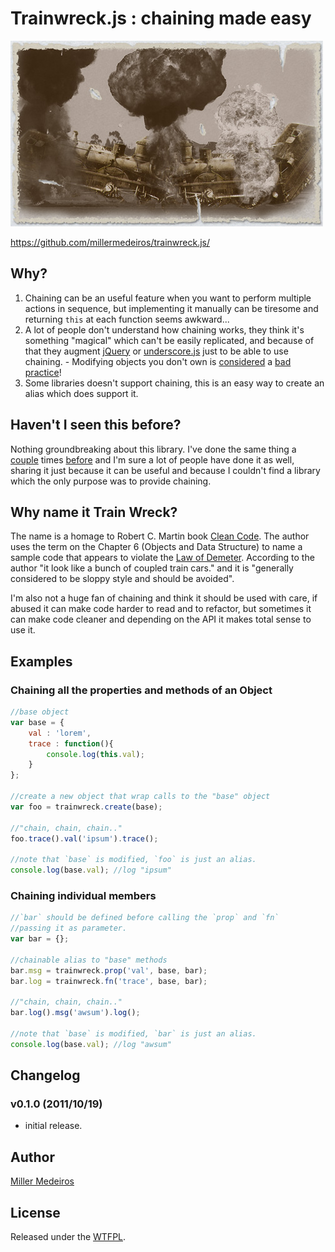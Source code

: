 
# Trainwreck.js : chaining made easy #

![train wreck](https://github.com/millermedeiros/trainwreck.js/raw/d168089ea1/_assets/trainwreck.jpg)

https://github.com/millermedeiros/trainwreck.js/



## Why? ##

1. Chaining can be an useful feature when you want to perform multiple actions in
   sequence, but implementing it manually can be tiresome and returning `this` at
   each function seems awkward...
2. A lot of people don't understand how chaining works, they think it's something
   "magical" which can't be easily replicated, and because of that they augment
   [jQuery](http://jquery.com) or [underscore.js](documentcloud.github.com/underscore/)
   just to be able to use chaining. - Modifying objects you don't own is
   [considered](http://www.nczonline.net/blog/2010/03/02/maintainable-javascript-dont-modify-objects-you-down-own/)
   a [bad](http://en.wikipedia.org/wiki/Single_responsibility_principle)
   [practice](blog.millermedeiros.com/2010/08/stop-writing-plugins-start-writing-components/)!
3. Some libraries doesn't support chaining, this is an easy way to create an
   alias which does support it.



## Haven't I seen this before? ##

Nothing groundbreaking about this library. I've done the same thing
a [couple](https://github.com/millermedeiros/CanvasContext2DWrapper) times
[before](https://gist.github.com/870867) and I'm sure a lot of people have done
it as well, sharing it just because it can be useful and because I couldn't
find a library which the only purpose was to provide chaining.



## Why name it Train Wreck? ##

The name is a homage to Robert C. Martin book
[Clean Code](http://www.amazon.com/Clean-Code-Handbook-Software-Craftsmanship/dp/0132350882).
The author uses the term on the Chapter 6 (Objects and Data Structure)
to name a sample code that appears to violate the
[Law of Demeter](http://en.wikipedia.org/wiki/Law_of_Demeter). According to
the author "it look like a bunch of coupled train cars." and it is "generally
considered to be sloppy style and should be avoided".

I'm also not a huge fan of chaining and think it should be used with care,
if abused it can make code harder to read and to refactor, but sometimes
it can make code cleaner and depending on the API it makes total sense to
use it.



## Examples ##


### Chaining all the properties and methods of an Object ###

```js
//base object
var base = {
    val : 'lorem',
    trace : function(){
        console.log(this.val);
    }
};

//create a new object that wrap calls to the "base" object
var foo = trainwreck.create(base);

//"chain, chain, chain.."
foo.trace().val('ipsum').trace();

//note that `base` is modified, `foo` is just an alias.
console.log(base.val); //log "ipsum"
```

### Chaining individual members ###

```js
//`bar` should be defined before calling the `prop` and `fn`
//passing it as parameter.
var bar = {};

//chainable alias to "base" methods
bar.msg = trainwreck.prop('val', base, bar);
bar.log = trainwreck.fn('trace', base, bar);

//"chain, chain, chain.."
bar.log().msg('awsum').log();

//note that `base` is modified, `bar` is just an alias.
console.log(base.val); //log "awsum"
```



## Changelog ##

### v0.1.0 (2011/10/19) ###

 - initial release.



## Author ##

[Miller Medeiros](http://blog.millermedeiros.com/)



## License ##

Released under the [WTFPL](http://sam.zoy.org/wtfpl/).
